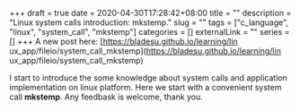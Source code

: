 +++ 
draft = true
date = 2020-04-30T17:28:42+08:00
title = ""
description = "Linux system calls introduction: mkstemp."
slug = "" 
tags = ["c_language", "linux", "system_call", "mkstemp"]
categories = []
externalLink = ""
series = []
+++
A new post here:
[https://bladesu.github.io/learning/lin
ux_app/fileio/system_call_mkstemp](https://bladesu.github.io/learning/lin
ux_app/fileio/system_call_mkstemp)

I start to introduce the some knowledge about system calls and application implementation on linux platform. Here we start with a convenient system call __mkstemp__. Any feedbask is welcome, thank you. 